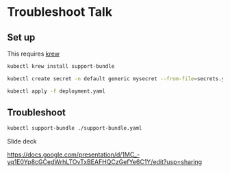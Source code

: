 # Troubleshoot Talk

## Set up

This requires [krew](https://krew.sigs.k8s.io/)

```sh
kubectl krew install support-bundle
```

```sh
kubectl create secret -n default generic mysecret --from-file=secrets.yaml

kubectl apply -f deployment.yaml
```

## Troubleshoot

```sh
kubectl support-bundle ./support-bundle.yaml
```

Slide deck

https://docs.google.com/presentation/d/1MC_-yq1E0Yp8cGCedWrhLTOvTxBEAFHQCzGefYe6C1Y/edit?usp=sharing